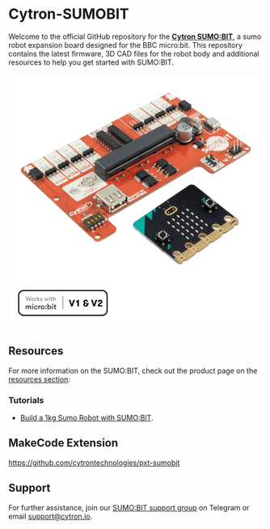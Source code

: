 # Cytron-SUMOBIT

Welcome to the official GitHub repository for the [**Cytron SUMO:BIT**](https://www.cytron.io/p-sumo-bit), a sumo robot expansion board designed for the BBC micro:bit. This repository contains the latest firmware, 3D CAD files for the robot body and additional resources to help you get started with SUMO:BIT.

![SUMO:BIT](https://raw.githubusercontent.com/CytronTechnologies/Cytron-SUMOBIT/master/images/sumobit-800x800.png)

## Resources
For more information on the SUMO:BIT, check out the product page on the [resources section](https://my.cytron.io/p-sumobit-sumo-robot-expansion-board-for-microbit/#tab-resource):

### Tutorials
* [Build a 1kg Sumo Robot with SUMO:BIT](https://my.cytron.io/tutorial/build-sumo-robot-with-sumobit).

## MakeCode Extension
https://github.com/cytrontechnologies/pxt-sumobit

## Support
For further assistance, join our [SUMO:BIT support group](https://t.me/sumobit_support) on Telegram or email support@cytron.io.
